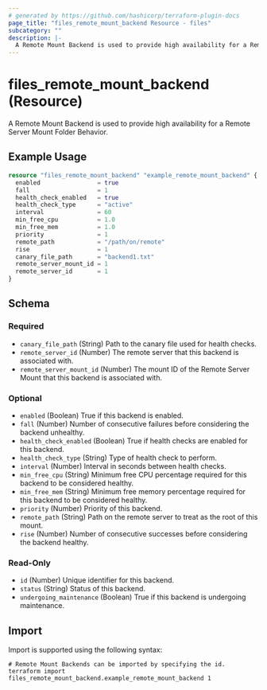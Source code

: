 ```yaml
---
# generated by https://github.com/hashicorp/terraform-plugin-docs
page_title: "files_remote_mount_backend Resource - files"
subcategory: ""
description: |-
  A Remote Mount Backend is used to provide high availability for a Remote Server Mount Folder Behavior.
---
```


# files_remote_mount_backend (Resource)

A Remote Mount Backend is used to provide high availability for a Remote Server Mount Folder Behavior.

## Example Usage

```terraform
resource "files_remote_mount_backend" "example_remote_mount_backend" {
  enabled                = true
  fall                   = 1
  health_check_enabled   = true
  health_check_type      = "active"
  interval               = 60
  min_free_cpu           = 1.0
  min_free_mem           = 1.0
  priority               = 1
  remote_path            = "/path/on/remote"
  rise                   = 1
  canary_file_path       = "backend1.txt"
  remote_server_mount_id = 1
  remote_server_id       = 1
}
```

<!-- schema generated by tfplugindocs -->
## Schema

### Required

- `canary_file_path` (String) Path to the canary file used for health checks.
- `remote_server_id` (Number) The remote server that this backend is associated with.
- `remote_server_mount_id` (Number) The mount ID of the Remote Server Mount that this backend is associated with.

### Optional

- `enabled` (Boolean) True if this backend is enabled.
- `fall` (Number) Number of consecutive failures before considering the backend unhealthy.
- `health_check_enabled` (Boolean) True if health checks are enabled for this backend.
- `health_check_type` (String) Type of health check to perform.
- `interval` (Number) Interval in seconds between health checks.
- `min_free_cpu` (String) Minimum free CPU percentage required for this backend to be considered healthy.
- `min_free_mem` (String) Minimum free memory percentage required for this backend to be considered healthy.
- `priority` (Number) Priority of this backend.
- `remote_path` (String) Path on the remote server to treat as the root of this mount.
- `rise` (Number) Number of consecutive successes before considering the backend healthy.

### Read-Only

- `id` (Number) Unique identifier for this backend.
- `status` (String) Status of this backend.
- `undergoing_maintenance` (Boolean) True if this backend is undergoing maintenance.

## Import

Import is supported using the following syntax:

```shell
# Remote Mount Backends can be imported by specifying the id.
terraform import files_remote_mount_backend.example_remote_mount_backend 1
```
